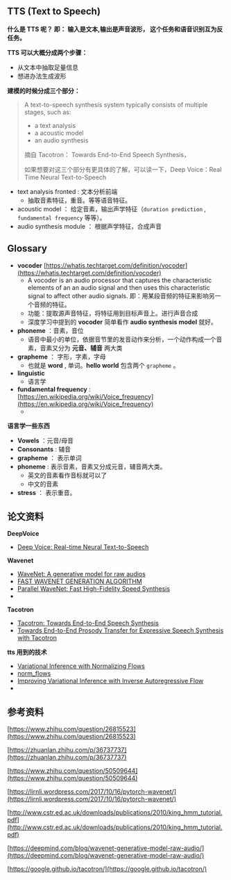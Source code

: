 ## TTS (Text to Speech)

**什么是 TTS 呢？ 即： 输入是文本,输出是声音波形， 这个任务和语音识别互为反任务。**



**TTS 可以大概分成两个步骤：**

* 从文本中抽取足量信息
* 想进办法生成波形


**建模的时候分成三个部分：**

> A text-to-speech synthesis system typically consists of multiple stages, such as:
>
> * a text analysis
> * a acoustic model
> * an audio synthesis
>
> 摘自 Tacotron： Towards End-to-End Speech Synthesis，
>
> 如果想要对这三个部分有更具体的了解，可以读一下，Deep Voice：Real Time Neural Text-to-Speech

* text analysis fronted : 文本分析前端
  * 抽取音素特征，重音。等等语音特征。
* acoustic model ： 给定音素，输出声学特征（`duration prediction` , `fundamental frequency` 等等）。
* audio synthesis module ： 根据声学特征，合成声音









## Glossary

* **vocoder** [https://whatis.techtarget.com/definition/vocoder](https://whatis.techtarget.com/definition/vocoder)
  * A vocoder is an audio processor that captures the characteristic elements of an an audio signal and then uses this characteristic signal to affect other audio signals.  即：用某段音频的特征来影响另一个音频的特征。
  * 功能：提取源声音特征，将特征用到目标声音上。进行声音合成
  * 深度学习中提到的 **vocoder** 简单看作 **audio synthesis model** 就好。
* **phoneme** ：音素，音位
  * 语音中最小的单位，依据音节里的发音动作来分析，一个动作构成一个音素，音素又分为 **元音、辅音** 两大类
* **grapheme** ： 字形，字素，字母
  * 也就是 **word** , 单词。**hello world** 包含两个 `grapheme` 。
* **linguistic**
  * 语言学
* **fundamental frequency** : [https://en.wikipedia.org/wiki/Voice_frequency](https://en.wikipedia.org/wiki/Voice_frequency)
  * ​




**语言学一些东西**

* **Vowels** ：元音/母音
* **Consonants** : 辅音
* **grapheme** ： 表示单词
* **phoneme** : 表示音素，音素又分成元音，辅音两大类。
  * 英文的音素看作音标就可以了
  * 中文的音素
* **stress** ： 表示重音。



## 论文资料

**DeepVoice**

* [Deep Voice: Real-time Neural Text-to-Speech](http://cn.arxiv.org/pdf/1702.07825.pdf)

**Wavenet**

* [WaveNet: A generative model for raw audios](http://cn.arxiv.org/pdf/1609.03499.pdf)
* [FAST WAVENET GENERATION ALGORITHM](http://cn.arxiv.org/pdf/1611.09482.pdf)
* [Parallel WaveNet: Fast High-Fidelity Speed Synthesis](http://cn.arxiv.org/pdf/1711.10433.pdf)
* ​

**Tacotron**

* [Tacotron: Towards End-to-End Speech Synthesis](http://cn.arxiv.org/pdf/1703.10135.pdf)
* [Towards End-to-End Prosody Transfer for Expressive Speech Synthesis with Tacotron](http://cn.arxiv.org/pdf/1803.09047.pdf)




**tts 用到的技术**

* [Variational Inference with Normalizing Flows](http://cn.arxiv.org/pdf/1505.05770.pdf)
* [norm_flows](http://akosiorek.github.io/ml/2018/04/03/norm_flows.html)
* [Improving Variational Inference with Inverse Autoregressive Flow](http://cn.arxiv.org/pdf/1606.04934.pdf)
* ​

## 参考资料

[https://www.zhihu.com/question/26815523](https://www.zhihu.com/question/26815523)

[https://zhuanlan.zhihu.com/p/36737737](https://zhuanlan.zhihu.com/p/36737737)

[https://www.zhihu.com/question/50509644](https://www.zhihu.com/question/50509644)

[https://lirnli.wordpress.com/2017/10/16/pytorch-wavenet/](https://lirnli.wordpress.com/2017/10/16/pytorch-wavenet/)

[http://www.cstr.ed.ac.uk/downloads/publications/2010/king_hmm_tutorial.pdf](http://www.cstr.ed.ac.uk/downloads/publications/2010/king_hmm_tutorial.pdf)

[https://deepmind.com/blog/wavenet-generative-model-raw-audio/](https://deepmind.com/blog/wavenet-generative-model-raw-audio/)

[https://google.github.io/tacotron/](https://google.github.io/tacotron/)